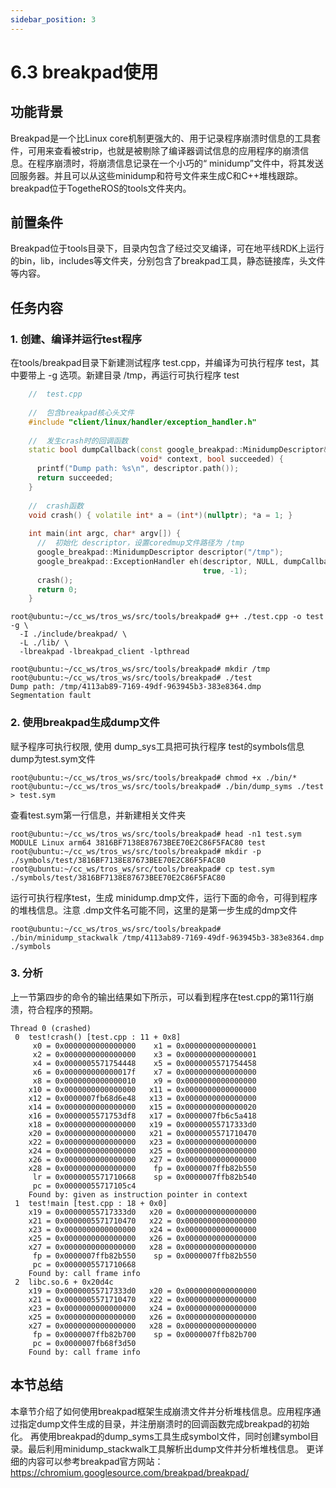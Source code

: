 ```yaml
---
sidebar_position: 3
---
```


# 6.3 breakpad使用

## 功能背景

Breakpad是一个比Linux core机制更强大的、用于记录程序崩溃时信息的工具套件，可用来查看被strip，也就是被剔除了编译器调试信息的应用程序的崩溃信息。在程序崩溃时，将崩溃信息记录在一个小巧的“ minidump”文件中，将其发送回服务器。并且可以从这些minidump和符号文件来生成C和C++堆栈跟踪。breakpad位于TogetheROS的tools文件夹内。
## 前置条件

Breakpad位于tools目录下，目录内包含了经过交叉编译，可在地平线RDK上运行的bin，lib，includes等文件夹，分别包含了breakpad工具，静态链接库，头文件等内容。

## 任务内容
### 1. 创建、编译并运行test程序
在tools/breakpad目录下新建测试程序 test.cpp，并编译为可执行程序 test，其中要带上 -g 选项。新建目录 /tmp，再运行可执行程序 test

```c++
    //  test.cpp
    
    //  包含breakpad核心头文件
    #include "client/linux/handler/exception_handler.h"
    
    //  发生crash时的回调函数
    static bool dumpCallback(const google_breakpad::MinidumpDescriptor& descriptor,
                             void* context, bool succeeded) {
      printf("Dump path: %s\n", descriptor.path());
      return succeeded;
    }
    
    //  crash函数
    void crash() { volatile int* a = (int*)(nullptr); *a = 1; }
    
    int main(int argc, char* argv[]) {
      //  初始化 descriptor，设置coredmup文件路径为 /tmp
      google_breakpad::MinidumpDescriptor descriptor("/tmp");
      google_breakpad::ExceptionHandler eh(descriptor, NULL, dumpCallback, NULL,
                                           true, -1);
      crash();
      return 0;
    }
```

```shell
root@ubuntu:~/cc_ws/tros_ws/src/tools/breakpad# g++ ./test.cpp -o test -g \
  -I ./include/breakpad/ \
  -L ./lib/ \
  -lbreakpad -lbreakpad_client -lpthread

root@ubuntu:~/cc_ws/tros_ws/src/tools/breakpad# mkdir /tmp
root@ubuntu:~/cc_ws/tros_ws/src/tools/breakpad# ./test
Dump path: /tmp/4113ab89-7169-49df-963945b3-383e8364.dmp
Segmentation fault
```

### 2. 使用breakpad生成dump文件  
赋予程序可执行权限, 使用 dump_sys工具把可执行程序 test的symbols信息dump为test.sym文件

```shell
root@ubuntu:~/cc_ws/tros_ws/src/tools/breakpad# chmod +x ./bin/*
root@ubuntu:~/cc_ws/tros_ws/src/tools/breakpad# ./bin/dump_syms ./test > test.sym
```

查看test.sym第一行信息，并新建相关文件夹

```shell
root@ubuntu:~/cc_ws/tros_ws/src/tools/breakpad# head -n1 test.sym
MODULE Linux arm64 3816BF7138E87673BEE70E2C86F5FAC80 test
root@ubuntu:~/cc_ws/tros_ws/src/tools/breakpad# mkdir -p ./symbols/test/3816BF7138E87673BEE70E2C86F5FAC80 
root@ubuntu:~/cc_ws/tros_ws/src/tools/breakpad# cp test.sym ./symbols/test/3816BF7138E87673BEE70E2C86F5FAC80 
```

运行可执行程序test，生成 minidump.dmp文件，运行下面的命令，可得到程序的堆栈信息。注意 .dmp文件名可能不同，这里的是第一步生成的dmp文件

```shell
root@ubuntu:~/cc_ws/tros_ws/src/tools/breakpad# ./bin/minidump_stackwalk /tmp/4113ab89-7169-49df-963945b3-383e8364.dmp ./symbols
```

### 3. 分析
 上一节第四步的命令的输出结果如下所示，可以看到程序在test.cpp的第11行崩溃，符合程序的预期。
    
    
    Thread 0 (crashed)
     0  test!crash() [test.cpp : 11 + 0x8]
         x0 = 0x0000000000000000    x1 = 0x0000000000000001
         x2 = 0x0000000000000000    x3 = 0x0000000000000001
         x4 = 0x0000005571754448    x5 = 0x0000005571754458
         x6 = 0x000000000000017f    x7 = 0x0000000000000000
         x8 = 0x0000000000000010    x9 = 0x0000000000000000
        x10 = 0x0000000000000000   x11 = 0x0000000000000000
        x12 = 0x0000007fb68d6e48   x13 = 0x0000000000000000
        x14 = 0x0000000000000000   x15 = 0x0000000000000020
        x16 = 0x0000005571753df8   x17 = 0x0000007fb6c5a418
        x18 = 0x0000000000000000   x19 = 0x00000055717333d0
        x20 = 0x0000000000000000   x21 = 0x0000005571710470
        x22 = 0x0000000000000000   x23 = 0x0000000000000000
        x24 = 0x0000000000000000   x25 = 0x0000000000000000
        x26 = 0x0000000000000000   x27 = 0x0000000000000000
        x28 = 0x0000000000000000    fp = 0x0000007ffb82b550
         lr = 0x0000005571710668    sp = 0x0000007ffb82b540
         pc = 0x00000055717105c4
        Found by: given as instruction pointer in context
     1  test!main [test.cpp : 18 + 0x0]
        x19 = 0x00000055717333d0   x20 = 0x0000000000000000
        x21 = 0x0000005571710470   x22 = 0x0000000000000000
        x23 = 0x0000000000000000   x24 = 0x0000000000000000
        x25 = 0x0000000000000000   x26 = 0x0000000000000000
        x27 = 0x0000000000000000   x28 = 0x0000000000000000
         fp = 0x0000007ffb82b550    sp = 0x0000007ffb82b550
         pc = 0x0000005571710668
        Found by: call frame info
     2  libc.so.6 + 0x20d4c
        x19 = 0x00000055717333d0   x20 = 0x0000000000000000
        x21 = 0x0000005571710470   x22 = 0x0000000000000000
        x23 = 0x0000000000000000   x24 = 0x0000000000000000
        x25 = 0x0000000000000000   x26 = 0x0000000000000000
        x27 = 0x0000000000000000   x28 = 0x0000000000000000
         fp = 0x0000007ffb82b700    sp = 0x0000007ffb82b700
         pc = 0x0000007fb68f3d50
        Found by: call frame info
        

## 本节总结
本章节介绍了如何使用breakpad框架生成崩溃文件并分析堆栈信息。应用程序通过指定dump文件生成的目录，并注册崩溃时的回调函数完成breakpad的初始化。
再使用breakpad的dump_syms工具生成symbol文件，同时创建symbol目录。最后利用minidump_stackwalk工具解析出dump文件并分析堆栈信息。
更详细的内容可以参考breakpad官方网站：https://chromium.googlesource.com/breakpad/breakpad/
